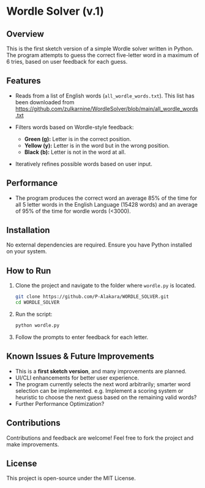 # Wordle Solver (v.1)

## Overview
This is the first sketch version of a simple Wordle solver written in Python. The program attempts to guess the correct five-letter word in a maximum of 6 tries, based on user feedback for each guess.

## Features
- Reads from a list of English words (`all_wordle_words.txt`). This list has been downloaded from https://github.com/zulkarnine/WordleSolver/blob/main/all_wordle_words.txt

- Filters words based on Wordle-style feedback:
  - **Green (g):** Letter is in the correct position.
  - **Yellow (y):** Letter is in the word but in the wrong position.
  - **Black (b):** Letter is not in the word at all.
- Iteratively refines possible words based on user input.
## Performance
- The program produces the correct word an average 85% of the time for all 5 letter words in the English Language (15428 words) and an average of 95% of the time for wordle words (<3000).

## Installation
No external dependencies are required. Ensure you have Python installed on your system.

## How to Run
1. Clone the project and navigate to the folder where `wordle.py` is located.
    ```sh
    git clone https://github.com/P-Alakara/WORDLE_SOLVER.git
    cd WORDLE_SOLVER
    ```
2. Run the script:
   ```sh
   python wordle.py
   ```
3. Follow the prompts to enter feedback for each letter.

## Known Issues & Future Improvements
- This is a **first sketch version**, and many improvements are planned.
- UI/CLI enhancements for better user experience.
- The program currently selects the next word arbitrarily; smarter word selection can be implemented. e.g. Implement a scoring system or heuristic to choose the next guess based on the remaining valid words?
- Further Performance Optimization?

## Contributions
Contributions and feedback are welcome! Feel free to fork the project and make improvements.

## License
This project is open-source under the MIT License.


